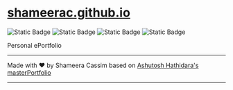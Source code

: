 # [shameerac.github.io](https://shameerac.github.io/#/)

![Static Badge](https://img.shields.io/badge/Pages-shameerac-%23181717?logo=githubpages&link=https%3A%2F%2Fshameerac.github.io%2F%23%2F)
![Static Badge](https://img.shields.io/badge/GitHub-ShameeraC-%23181717?logo=GitHub&link=https%3A%2F%2Fgithub.com%2FShameeraC)
![Static Badge](https://img.shields.io/badge/LinkedIn-shameera—cassim-%230A66C2?logo=linkedin&link=https%3A%2F%2Fwww.linkedin.com%2Fin%2Fshameera-cassim%2F)
![Static Badge](https://img.shields.io/badge/GMail-s.cassim105-%23EA4335?logo=gmail&link=mailto%3As.cassim105%40gmail.com)

Personal ePortfolio

___
Made with ❤️ by Shameera Cassim based on [Ashutosh Hathidara's masterPortfolio](https://github.com/ashutosh1919/masterPortfolio)
___
